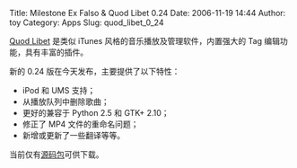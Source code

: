 Title: Milestone Ex Falso & Quod Libet 0.24
Date: 2006-11-19 14:44
Author: toy
Category: Apps
Slug: quod_libet_0_24

[Quod Libet](http://www.sacredchao.net/quodlibet) 是类似 iTunes
风格的音乐播放及管理软件，内置强大的 Tag 编辑功能，具有丰富的插件。

新的 0.24 版在今天发布，主要提供了以下特性：

-   iPod 和 UMS 支持；
-   从播放队列中删除歌曲；
-   更好的兼容于 Python 2.5 和 GTK+ 2.10；
-   修正了 MP4 文件的重命名问题；
-   新增或更新了一些翻译等等。

当前仅有[源码包](http://www.sacredchao.net/quodlibet/wiki/Download)可供下载。
